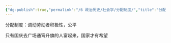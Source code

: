 ```yaml
---
{"dg-publish":true,"permalink":"/6 政治历史/社会学/分配制度/","title":"分配制度"}
---
```


分配制度：调动劳动者积极性，公平

只有国庆去广场通宵升旗的人富起来，国家才有希望